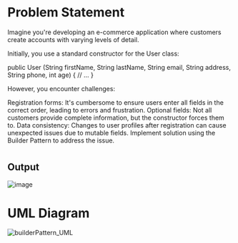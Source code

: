 # Problem Statement
Imagine you're developing an e-commerce application where customers create accounts with varying levels of detail.

Initially, you use a standard constructor for the User class:

public User (String firstName, String lastName, String email,
           String address, String phone, int age) {
     // ...
}

However, you encounter challenges:

Registration forms: It's cumbersome to ensure users enter all fields in the correct order, leading to errors and frustration.
Optional fields: Not all customers provide complete information, but the constructor forces them to.
Data consistency: Changes to user profiles after registration can cause unexpected issues due to mutable fields.
Implement solution using the Builder Pattern to address the issue.

#
## Output
![image](https://github.com/LeikaGalvez/builderPattern/assets/142652629/0667bafa-20a6-4112-9376-22bdafe4ccc2)

#
# UML Diagram
![builderPattern_UML](https://github.com/LeikaGalvez/builderPattern/assets/142652629/6085f4a2-2d58-41f5-ba9d-096f98d788a8)


